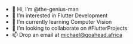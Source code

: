 - 👋 Hi, I’m @the-genius-man
- 👀 I’m interested in Flutter Development
- 🌱 I’m currently learning Computer Vision
- 💞️ I’m looking to collaborate on #FlutterProjects
- 📫 Drop an email at michael@goahead.africa

<!---
the-genius-man/the-genius-man is a ✨ special ✨ repository because its `README.md` (this file) appears on your GitHub profile.
You can click the Preview link to take a look at your changes.
--->
